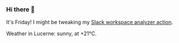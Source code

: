 ### Hi there :wave:

It's Friday! I might be tweaking my [Slack workspace analyzer action](https://github.com/bewuethr/slack-analyzer).

Weather in Lucerne: sunny, at +21°C.
